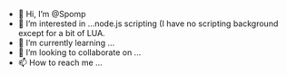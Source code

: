 - 👋 Hi, I’m @Spomp
- 👀 I’m interested in ...node.js scripting (I have no scripting background except for a bit of LUA.
- 🌱 I’m currently learning ... 
- 💞️ I’m looking to collaborate on ...
- 📫 How to reach me ...

<!---
Spomp/Spomp is a ✨ special ✨ repository because its `README.md` (this file) appears on your GitHub profile.
You can click the Preview link to take a look at your changes.
--->
